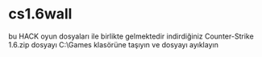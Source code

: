 # cs1.6wall
bu HACK oyun dosyaları ile birlikte gelmektedir
indirdiğiniz Counter-Strike 1.6.zip dosyayı 
C:\Games klasörüne taşıyın ve dosyayı ayıklayın
